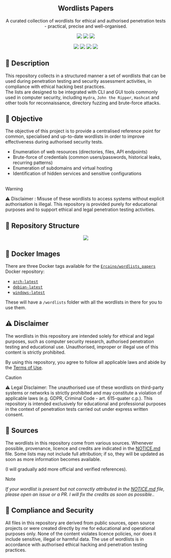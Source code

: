 <p align="center">
    <!-- <img src=".github/assets/header.svg" width="250" /> -->
    <h2 align="center">Wordlists Papers</h2>
</p>

<p align="center">
  A curated collection of wordlists for ethical and authorised penetration tests - practical, precise and well-organised.
</p>

<p align="center">
  <a href="//hub.docker.com/r/Ercaino/WordLists_papers"><img src="https://img.shields.io/docker/v/Ercaino/WordLists_papers/arch-latest?logo=docker"></a>
  <a href="//hub.docker.com/r/Ercaino/WordLists_papers"><img src="https://img.shields.io/docker/v/Ercaino/WordLists_papers/debian-latest?logo=docker"></a>
  <a href="//hub.docker.com/r/Ercaino/WordLists_papers"><img src="https://img.shields.io/docker/v/Ercaino/WordLists_papers/windows-latest?logo=docker"></a>
</p>

<p align="center">
  <a href="//github.com/Ercaino/WordLists_papers"><img src="https://img.shields.io/badge/License-MIT-blue.svg"></a>
  <a href="//github.com/Ercaino/WordLists_papers"><img src="https://img.shields.io/github/repo-size/Ercaino/WordLists_papers"></a>
  <a href="//github.com/Ercaino/WordLists_papers"><img src="https://img.shields.io/badge/Type-Wordlist-orange.svg"></a>
  <a href="//github.com/Ercaino/WordLists_papers"><img src="https://img.shields.io/badge/Usage-Ethical_Hacking-yellow.svg"></a>
</p>

## 📘 Description
This repository collects in a structured manner a set of wordlists that can be used during penetration testing and security assessment activities, in compliance with ethical hacking best practices.<br>
The lists are designed to be integrated with CLI and GUI tools commonly used in computer security, including `Hydra`, `John the Ripper`, `Hashcat` and other tools for reconnaissance, directory fuzzing and brute-force attacks.


## 🎯 Objective

The objective of this project is to provide a centralised reference point for common, specialised and up-to-date wordlists in order to improve effectiveness during authorised security tests.

- Enumeration of web resources (directories, files, API endpoints)
- Brute-force of credentials (common users/passwords, historical leaks, recurring patterns)
- Enumeration of subdomains and virtual hosting
- Identification of hidden services and sensitive configurations
<br><br>

> [!WARNING]
>⚠️ Disclaimer : Misuse of these wordlists to access systems without explicit authorisation is illegal. This repository is provided purely for educational purposes and to support ethical and legal penetration testing activities. 

## 📁 Repository Structure
<p float="left">
  <p align="center">
    <a href="./STRUCTURE.txt"><img src="https://img.shields.io/badge/Structure-_?style=for-the-badge&color=8bd5ca"></a>
  </p>
</p>

## 🐳 Docker Images

There are three Docker tags available for the [`Ercaino/wordlists_papers`](https://hub.docker.com/r/Ercaino/wordlists_papers) Docker repository:

- [`arch-latest`](https://hub.docker.com/r/Ercaino/wordlists_papers/tags?name=arch-latest)
- [`debian-latest`](https://hub.docker.com/r/Ercaino/wordlists_papers/tags?name=debian-latest)
- [`windows-latest`](https://hub.docker.com/r/Ercaino/wordlists_papers/tags?name=windows-latest)

These will have a `/wordlists` folder with all the wordlists in there for you to use them.

## ⚠️ Disclaimer

The wordlists in this repository are intended solely for ethical and legal purposes, such as computer security research, authorised penetration testing and educational use. Unauthorised, improper or illegal use of this content is strictly prohibited.

By using this repository, you agree to follow all applicable laws and abide by the [Terms of Use](https://github.com/Ercaino/WordLists_papers/blob/main/term_of_use.md).

> [!CAUTION]
> ⚠️ Legal Disclaimer: The unauthorised use of these wordlists on third-party systems or networks is strictly prohibited and may constitute a violation of applicable laws (e.g. GDPR, Criminal Code - art. 615-quater c.p.). This repository is intended exclusively for educational and professional purposes in the context of penetration tests carried out under express written consent.

## 📖 Sources

The wordlists in this repository come from various sources. Whenever possible, provenance, licence and credits are indicated in the [NOTICE.md](NOTICE.md) file. Some lists may not include full attribution; if so, they will be updated as soon as more information becomes available.

(I will gradually add more official and verified references).

> [!NOTE]
> _If your wordlist is present but not correctly attributed in the [NOTICE.md](NOTICE.md) file, please open an issue or a PR. I will fix the credits as soon as possible.._

## 🔐 Compliance and Security

All files in this repository are derived from public sources, open source projects or were created directly by me for educational and operational purposes only. None of the content violates licence policies, nor does it include sensitive, illegal or harmful data. The use of wordlists is in accordance with authorised ethical hacking and penetration testing practices.
